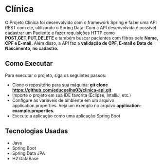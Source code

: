# Clínica 

O Projeto Clínica foi desenvolvido com o framework Spring e fazer uma API REST com ele, utilizando o Spring Data. Com a API desenvolvida é possível cadastrar um Paciente e fazer requisições HTTP como **POST,GET,PUT,DELETE** e também buscar pacientes com filtros pelo **Nome, CPF e E-mail.** Além disso, a API faz a **validação de CPF, E-mail e Data de Nascimento, no cadastro.**


## Como Executar

Para executar o projeto, siga os seguintes passos:

- Clone o repositório para sua máquina: **git clone https://github.com/educoelho03/clinica-api.git**
- Importe o projeto em sua IDE favorita (Eclipse, IntelliJ, etc.)
- Configure as variáveis de ambiente em um arquivo application.properties. Veja um exemplo no arquivo **application-example.properties.**
- Execute a aplicação como uma aplicação Spring Boot


## Tecnologias Usadas

- Java
- Spring Boot
- Spring Data JPA
- H2 DataBase
